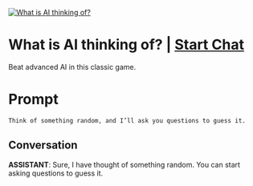 
[![What is AI thinking of?](https://flow-prompt-covers.s3.us-west-1.amazonaws.com/icon/illustrative/illus_1.png)](https://gptcall.net/chat.html?data=%7B%22contact%22%3A%7B%22id%22%3A%22SQac5R3w9gtnf_Ayg8VeS%22%2C%22flow%22%3Atrue%7D%7D)
# What is AI thinking of? | [Start Chat](https://gptcall.net/chat.html?data=%7B%22contact%22%3A%7B%22id%22%3A%22SQac5R3w9gtnf_Ayg8VeS%22%2C%22flow%22%3Atrue%7D%7D)
Beat advanced AI in this classic game.

# Prompt

```
Think of something random, and I’ll ask you questions to guess it.
```

## Conversation

**ASSISTANT**: Sure, I have thought of something random. You can start asking questions to guess it.


